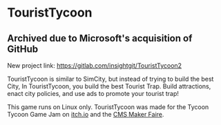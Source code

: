 # TouristTycoon

## Archived due to Microsoft's acquisition of GitHub 
New project link: https://gitlab.com/insightgit/TouristTycoon2

TouristTycoon is similar to SimCity, but instead of trying to build the best City, In TouristTycoon, you build the best Tourist Trap. 
Build attractions, enact city policies, and use ads to promote your tourist trap!

This game runs on Linux only. TouristTycoon was made for the Tycoon Tycoon Game Jam on [itch.io](https://itch.io/jam/jam-tycoon-tycoon-jam) 
and the [CMS Maker Faire](https://makery.pvsd.net/makerfaire/).

